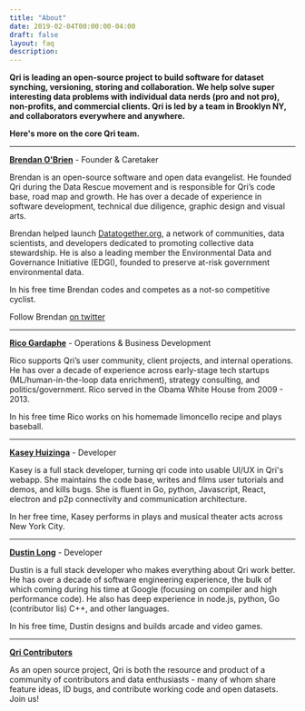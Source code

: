```yaml
---
title: "About"
date: 2019-02-04T00:00:00-04:00
draft: false
layout: faq
description: 
---
```


**Qri is leading an open-source project to build software for dataset synching, versioning, storing and collaboration. We help solve super interesting data problems with individual data nerds (pro and not pro), non-profits, and commercial clients. Qri is led by a team in Brooklyn NY, and collaborators everywhere and anywhere.** 

**Here's more on the core Qri team.** 
                                                                                                                                                                                                                                                                                                                                     
-------------------------------

**<a href="https://github.com/b5">Brendan O'Brien</a>** - Founder & Caretaker

Brendan is an open-source software and open data evangelist. He founded Qri during the Data Rescue movement and is responsible for Qri’s code base, road map and growth. He has over a decade of experience in software development, technical due diligence, graphic design and visual arts.

Brendan helped launch <a href="https:datatogether.org">Datatogether.org</a>, a network of communities, data scientists, and developers dedicated to promoting collective data stewardship. He is also a leading member the Environmental Data and Governance Initiative (EDGI), founded to preserve at-risk government environmental data. 

In his free time Brendan codes and competes as a not-so competitive cyclist. 

Follow Brendan <a href="https://twitter.com/b_fiive">on twitter</a>

-------------------------------


**<a href="https://www.linkedin.com/in/ricogardaphe/">Rico Gardaphe</a>** - Operations & Business Development

Rico supports Qri’s user community, client projects, and internal operations. He has over a decade of experience across early-stage tech startups (ML/human-in-the-loop data enrichment), strategy consulting, and politics/government. Rico served in the Obama White House from 2009 - 2013.

In his free time Rico works on his homemade limoncello recipe and plays baseball. 

-------------------------------


**<a href="https://github.com/ramfox">Kasey Huizinga</a>** - Developer

Kasey is a full stack developer, turning qri code into usable UI/UX in Qri's webapp. She maintains the code base, writes and films user tutorials and demos, and kills bugs. She is fluent in Go, python, Javascript, React, electron and p2p connectivity and communication architecture.

In her free time, Kasey performs in plays and musical theater acts across New York City. 

-------------------------------


**<a href="https://github.com/dustmop">Dustin Long</a>** - Developer

Dustin is a full stack developer who makes everything about Qri work better.  He has over a decade of software engineering experience, the bulk of which coming during his time at Google (focusing on compiler and high performance code). He also has deep experience in node.js, python, Go (contributor lis) C++, and other languages.

In his free time, Dustin designs and builds arcade and video games. 

-------------------------------


**<a href="https://github.com/qri-io/qri/graphs/contributors">Qri Contributors</a>**


As an open source project, Qri is both the resource and product of a community of contributors and data enthusiasts - many of whom share feature ideas, ID bugs, and contribute working code and open datasets.  Join us!
